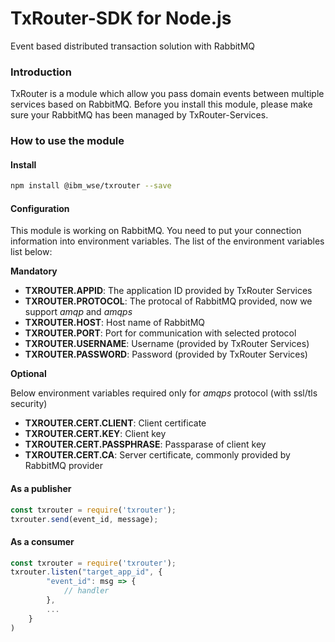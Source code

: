 # TxRouter-SDK for Node.js

Event based distributed transaction solution with RabbitMQ

### Introduction

TxRouter is a module which allow you pass domain events between multiple services based on RabbitMQ. Before you install this module, please make sure your RabbitMQ has been managed by TxRouter-Services. 

### How to use the module

#### Install

```sh
npm install @ibm_wse/txrouter --save
```

#### Configuration

This module is working on RabbitMQ. You need to put your connection information into environment variables. The list of the environment variables list below:

**Mandatory**
- **TXROUTER.APPID**: The application ID provided by TxRouter Services
- **TXROUTER.PROTOCOL**: The protocal of RabbitMQ provided, now we support *amqp* and *amqps*
- **TXROUTER.HOST**: Host name of RabbitMQ
- **TXROUTER.PORT**: Port for communication with selected protocol
- **TXROUTER.USERNAME**: Username (provided by TxRouter Services)
- **TXROUTER.PASSWORD**: Password (provided by TxRouter Services)

**Optional**

Below environment variables required only for *amqps* protocol (with ssl/tls security)
- **TXROUTER.CERT.CLIENT**: Client certificate
- **TXROUTER.CERT.KEY**: Client key
- **TXROUTER.CERT.PASSPHRASE**: Passparase of client key
- **TXROUTER.CERT.CA**: Server certificate, commonly provided by RabbitMQ provider

#### As a publisher

```javascript
const txrouter = require('txrouter');
txrouter.send(event_id, message);
```

#### As a consumer

```javascript
const txrouter = require('txrouter');
txrouter.listen("target_app_id", {
        "event_id": msg => {
            // handler
        },
        ...
    }
)
```